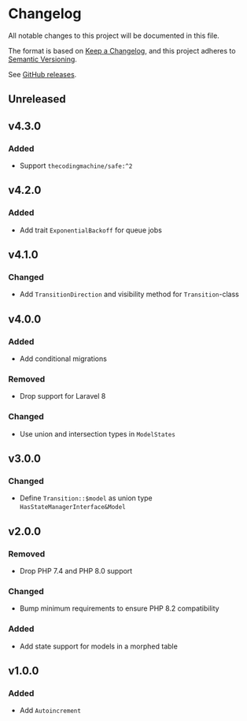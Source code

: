 # Changelog

All notable changes to this project will be documented in this file.

The format is based on [Keep a Changelog](https://keepachangelog.com/en/1.0.0),
and this project adheres to [Semantic Versioning](https://semver.org/spec/v2.0.0.html).

See [GitHub releases](https://github.com/mll-lab/laravel-utils/releases).

## Unreleased

## v4.3.0

### Added

- Support `thecodingmachine/safe:^2`

## v4.2.0

### Added

- Add trait `ExponentialBackoff` for queue jobs

## v4.1.0

### Changed

- Add `TransitionDirection` and visibility method for `Transition`-class

## v4.0.0

### Added

- Add conditional migrations

### Removed

- Drop support for Laravel 8

### Changed

- Use union and intersection types in `ModelStates`

## v3.0.0

### Changed

- Define `Transition::$model` as union type `HasStateManagerInterface&Model`

## v2.0.0

### Removed

- Drop PHP 7.4 and PHP 8.0 support

### Changed

- Bump minimum requirements to ensure PHP 8.2 compatibility

### Added

- Add state support for models in a morphed table

## v1.0.0

### Added

- Add `Autoincrement`
